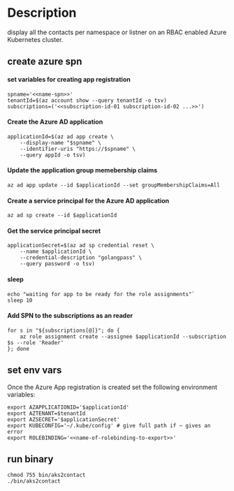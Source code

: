 # Description
display all the contacts per namespace or listner on an RBAC enabled Azure Kubernetes cluster.


## create azure spn

#### set variables for creating app registration
``` shell
spname='<<name-spn>>'
tenantId=$(az account show --query tenantId -o tsv)
subscriptions=('<<subscription-id-01 subscription-id-02 ...>>')
```
    
#### Create the Azure AD application
``` shell
applicationId=$(az ad app create \
    --display-name "$spname" \
    --identifier-uris "https://$spname" \
    --query appId -o tsv)
```

#### Update the application group memebership claims
``` shell
az ad app update --id $applicationId --set groupMembershipClaims=All
```

#### Create a service principal for the Azure AD application
``` shell
az ad sp create --id $applicationId
```

#### Get the service principal secret
``` shell
applicationSecret=$(az ad sp credential reset \
    --name $applicationId \
    --credential-description "golangpass" \
    --query password -o tsv)
```

#### sleep
``` shell
echo "waiting for app to be ready for the role assignments"`
sleep 10
```

#### Add SPN to the subscriptions as an reader
``` shell
for s in "${subscriptions[@]}"; do {
    az role assignment create --assignee $applicationId --subscription $s --role 'Reader'
}; done
```

## set env vars
Once the Azure App registration is created set the following environment variables:
``` shell
export AZAPPLICATIONID='$applicationId'
export AZTENANT=$tenantId
export AZSECRET='$applicationSecret'
export KUBECONFIG='~/.kube/config' # give full path if ~ gives an error
export ROLEBINDING='<<name-of-rolebinding-to-export>>'
```

## run binary
``` shell
chmod 755 bin/aks2contact
./bin/aks2contact
```
